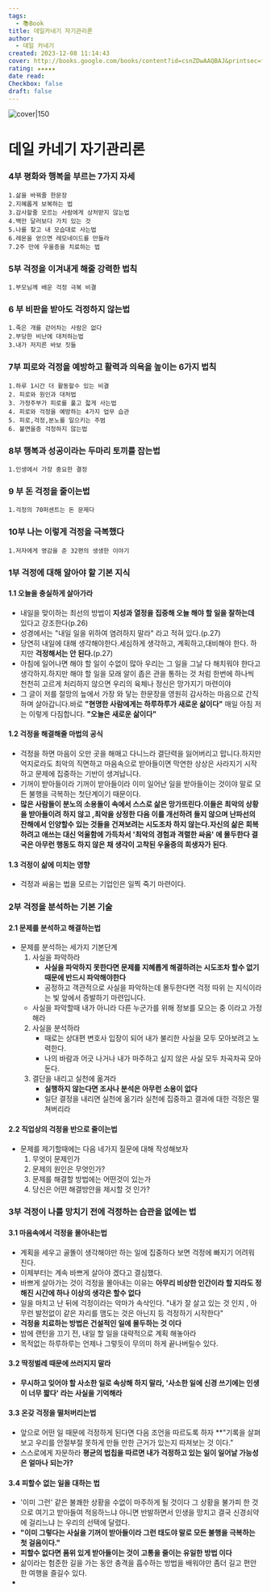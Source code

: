 ```yaml
---
tags:
  - 📚Book
title: 데일카네기 자기관리론
author:
  - 데일 카네기
created: 2023-12-08 11:14:43
cover: http://books.google.com/books/content?id=csnZDwAAQBAJ&printsec=frontcover&img=1&zoom=1&edge=curl&source=gbs_api
rating: ★★★★★
date read: 
Checkbox: false
draft: false
---
```


![cover|150](http://books.google.com/books/content?id=csnZDwAAQBAJ&printsec=frontcover&img=1&zoom=1&edge=curl&source=gbs_api)

# 데일 카네기 자기관리론

### 4부 평화와 행복을 부르는 7가지 자세
	1.삶을 바꿔줄 한문장
	2.지혜롭게 보복하는 법 
	3.감사할줄 모르는 사람에게 상처받지 않는법
	4.백만 달러보다 가치 있는 것
	5.나를 찾고 내 모습대로 사는법
	6.레몬을 얻으면 레모네이드를 만들라
	7.2주 만에 우울증을 치료하는 법
### 5부  걱정을 이겨내게 해줄 강력한 법칙
	1.부모님께 배운 걱정 극복 비결
### 6 부 비판을 받아도 걱정하지 않는법
	1.죽은 개를 걷어차는 사람은 없다
	2.부당한 비난에 대처하는법
	3.내가 저지른 바보 짓들 
### 7부 피로와 걱정을 예방하고 활력과 의욕을 높이는 6가지 법칙
	1.하루 1시간 더 활동할수 있는 비결
	2. 피로와 원인과 대처법
	3. 가정주부가 피로를 풀고 젋게 사는법
	4. 피로와 걱정을 예방하는 4가지 업무 습관
	5. 피로,걱정,분노를 일으키는 주범
	6. 불면을증 걱정하지 않는법 
### 8부 행복과 성공이라는 두마리 토끼를 잡는법
	1.인생에서 가장 중요한 결정
### 9 부 돈 걱정을 줄이는법
	1.걱정의 70퍼센트는 돈 문제다

### 10부 나는 이렇게 걱정을 극복했다
	1.저자에게 영감을 준 32편의 생생한 이야기


### 1부 걱정에 대해 알아야 할 기본 지식
#### 1.1 오늘을 충실하게 살아가라
* 내일을 맞이하는 최선의 방법이 **지성과 열정을 집중해 오늘 해야 할 일을 잘하는데** 있다고 강조한다(p.26)
* 성경에서는 "내일 일을 위하여 염려하지 말라" 라고 적혀 있다.(p.27)
* 당연히 내일에 대해 생각해야한다.세심하게 생각하고, 계획하고,대비해야 한다. 하지만 **걱정해서는 안 된다.**(p.27)
* 아침에 일어나면 해야 할 일이 수없이 많아 우리는 그 일을 그날 다 해치워야 한다고 생각하지.하지만 해야 할 일을 모래 알이 좁은 관을 통하는 것 처럼 한번에 하나씩 천천히 고르게 처리하지 않으면 우리의 육체나 정신은 망가지기 마련이야
* 그 글이 저를 절망의 늪에서 가장 와 닿는 한문장을 영원히 감사하는 마음으로 간직하며 살아갑니다.바로 **"현명한 사람에게는 하루하루가 새로운 삶이다"** 매일 아침 저는 이렇게 다짐합니다. **"오늘은 새로운 삶이다"**

#### 1.2 걱정을 해결해줄 마법의 공식
* 걱정을 하면 마음이 오만 곳을 해매고 다니느라 결단력을 잃어버리고 맙니다.하지만 억지로라도 최악의 직면하고 마음속으로 받아들이면 막연한 상상은 사라지기 시작하고 문제에 집중하는 기반이 생겨납니다.
* 기꺼이 받아들이라 기꺼이 받아들이라 이미 일어난 일을 받아들이는 것이야 말로 모든 불행을 극복하는 첫단계이기 때문이다.
* **많은 사람들이 분노의 소용돌이 속에서 스스로 삶은 망가뜨린다.이들은 최악의 상황을 받아들이려 하지 않고 ,최악을 상정한 다음 이를 개선하려 들지 않으며 난파선의 잔해에서 인양할수 있는 것들을 건져보려는 시도조차 하지 않는다.자신의 삶은 회복하려고 애쓰는 대신 억울함에 가득차서 '최악의 경험과 격렬한 싸움' 에 몰두한다 결국은 아무런 행동도 하지 않은 채 생각이 고착된 우울증의 희생자가 된다**. 
#### 1.3 걱정이 삶에 미치는 영향
* 걱정과 싸움는 법을 모르는 기업인은 일찍 죽기 마련이다.

### 2부 걱정을 분석하는 기본 기술

#### 2.1 문제를 분석하고 해결하는법
* 문제를 분석하는 세가지 기본단계 
	1. 사실을 파악하라
		* **사실을 파악하지 못한다면 문제를 지혜롭게 해결하려는 시도조차 할수 없기 때문에 반드시 파악해야한다**
		*  공정하고 객관적으로 사실을 파악하는데 몰두한다면 걱정 따위 는 지식이라는 빛 앞에서 증발하기 마련입니다.
	* 사실을 파악할때 내가 아니라 다른 누군가를 위해 정보를 모으는 중 이라고 가정해라
	2. 사실을 분석하라
		* 때로는 상대편 변호사 입장이 되어 내가 불리한 사실을 모두 모아보려고 노력한다.
		* 나의 바람과 어긋 나거나 내가 마주하고 싶지 않은 사실 모두 차곡차곡 모아둔다.
	3. 결단을 내리고 실천에 옮겨라
		* **실행하지 않는다면 조사나 분석은 아무런 소용이 없다**
		* 일단 결정을 내리면 실천에 옮기라 실천에 집중하고 결과에 대한 걱정은 떨쳐버리라

#### 2.2 직업상의 걱정을 반으로 줄이는법
* 문제를 제기할때에는 다음 네가지 질문에 대해 작성해보자
	1. 무엇이 문제인가
	2. 문제의 원인은 무엇인가?
	3. 문제를 해결할 방법에는 어떤것이 있는가
	4. 당신은 어떤 해결방안을 제시할 것 인가?


### 3부 걱정이 나를 망치기 전에 걱정하는 습관을 없에는 법

#### 3.1 마음속에서 걱정을 몰아내는법 
* 계획을 세우고 골똘이 생각해야만 하는 일에 집중하다 보면 걱정에 빠지기 어려워 진다.
* 이제부터는 계속 바쁘게 살아야 겠다고 결심했다.
* 바쁘게 살아가는 것이 걱정을 몰아내는 이유는 **아무리 비상한 인간이라 할 지라도 정해진 시간에 하나 이상의 생각은 할수 없다**
* 일을 마치고 난 뒤에 걱정이라는 악마가 속삭인다. "내가 잘 살고 있는 것 인지 , 아무런 발전없이 같은 자리를 맴도는 것은 아닌지 등 걱정하기 시작한다" 
* **걱정을 치료하는 방법은 건설적인 일에 몰두하는 것 이다**
* 밤에 랜턴을 끄기 전, 내일 할 일을 대략적으로 계획 해놓아라
* 목적없는 하루하루는 언제나 그렇듯이 무의미 하게 끝나버릴수 있다.

#### 3.2 딱정벌레 때문에 쓰러지지 말라
* **무시하고 잊어야 할 사소한 일로 속상해 하지 말라, '사소한 일에 신경 쓰기에는 인생이 너무 짧다' 라는 사실을 기억해라**
#### 3.3 온갖 걱정을 떨처버리는법 
* 앞으로 어떤 일 때문에 걱정하게 된다면 다음 조언을 따르도록 하자 **"기록을 살펴보고 우리를 안절부절 못하게 만들 만한 근거가 있는지 따져보는 것 이다."
* 스스로에게 자문하라 **평균의 법칩을 따르면 내가 걱정하고 있는 일이 일어날 가능성은 얼마나 되는가?**
#### 3.4 피할수 없는 일을 대하는 법 
* '이미 그런' 같은 불쾌한 상황을 수없이 마주하게 될 것이다 그 상황을 불가피 한 것으로 여기고 받아들여 적응하느냐 아니면 반발하면서 인생을 망치고 결국 신경쇠약에 걸리느냐 는 우리의 선택에 달렸다.
* **"이미 그렇다는 사실을 기꺼이 받아들이라 그런 태도야 말로 모든 불행을 극복하는 첫 걸음이다."**
* **피할수 없다면 품위 있게 받아들이는 것이 고통을 줄이는 유일한 방법 이다**
* 삶이라는 험준한 길을 가는 동안 충격을 흡수하는 방법을 배워야만 좀더 길고 편안한 여행을 즐길수 있다.
* 